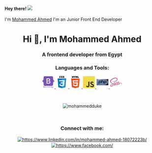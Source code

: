 <h4> Hey there! <img src="https://raw.githubusercontent.com/verma-anushka/verma-anushka/master/gifs/wave.gif" width="30px"></h4>

I'm [Mohammed Ahmed](https://github.com/MohammedDuke) I'm an Junior Front End Developer



  
<h1 align="center">Hi 👋, I'm Mohammed Ahmed</h1>
<h3 align="center">A frontend developer from Egypt</h3>



<h3 align="center">Languages and Tools:</h3>
<p align="center"> <a href="https://getbootstrap.com" target="_blank" rel="noreferrer"> <img src="https://raw.githubusercontent.com/devicons/devicon/master/icons/bootstrap/bootstrap-plain-wordmark.svg" alt="bootstrap" width="40" height="40"/> </a> <a href="https://www.w3schools.com/css/" target="_blank" rel="noreferrer"> <img src="https://raw.githubusercontent.com/devicons/devicon/master/icons/css3/css3-original-wordmark.svg" alt="css3" width="40" height="40"/> </a> <a href="https://www.w3.org/html/" target="_blank" rel="noreferrer"> <img src="https://raw.githubusercontent.com/devicons/devicon/master/icons/html5/html5-original-wordmark.svg" alt="html5" width="40" height="40"/> </a> <a href="https://developer.mozilla.org/en-US/docs/Web/JavaScript" target="_blank" rel="noreferrer"> <img src="https://raw.githubusercontent.com/devicons/devicon/master/icons/javascript/javascript-original.svg" alt="javascript" width="40" height="40"/> </a> <a href="https://www.php.net" target="_blank" rel="noreferrer"> <img src="https://raw.githubusercontent.com/devicons/devicon/master/icons/php/php-original.svg" alt="php" width="40" height="40"/> </a> <a href="https://sass-lang.com" target="_blank" rel="noreferrer"> <img src="https://raw.githubusercontent.com/devicons/devicon/master/icons/sass/sass-original.svg" alt="sass" width="40" height="40"/> </a> </p>

</br>

<p align="center"><img align="center" src="https://github-readme-stats.vercel.app/api/top-langs?username=mohammedduke&show_icons=true&locale=en&layout=compact" alt="mohammedduke" /></p>

</br>

<h3 align="center">Connect with me:</h3>
<p align="center">
<a href="https://linkedin.com/in/mohammed-ahmed-18072223b/" target="blank"><img align="center" src="https://raw.githubusercontent.com/rahuldkjain/github-profile-readme-generator/master/src/images/icons/Social/linked-in-alt.svg" alt="https://www.linkedin.com/in/mohammed-ahmed-18072223b/" height="30" width="40" /></a>
<a href="https://fb.com/profile.php?id=100009994951572" target="blank"><img align="center" src="https://raw.githubusercontent.com/rahuldkjain/github-profile-readme-generator/master/src/images/icons/Social/facebook.svg" alt="https://www.facebook.com/" height="30" width="40" /></a>
</p>
